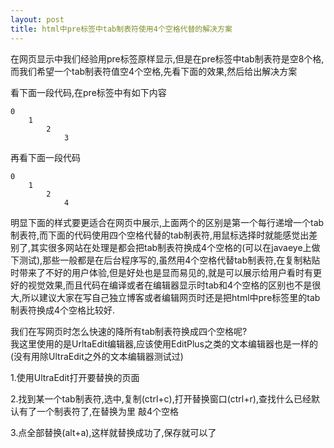 ```yaml
---
layout: post
title: html中pre标签中tab制表符使用4个空格代替的解决方案
---
```


在网页显示中我们经验用pre标签原样显示,但是在pre标签中tab制表符是空8个格,而我们希望一个tab制表符值空4个空格,先看下面的效果,然后给出解决方案

看下面一段代码,在pre标签中有如下内容

    0
        1
            2
                3


再看下面一段代码

    0
        1
            2
                4


明显下面的样式要更适合在网页中展示,上面两个的区别是第一个每行递增一个tab制表符,而下面的代码使用四个空格代替的tab制表符,用鼠标选择时就能感觉出差别了,其实很多网站在处理是都会把tab制表符换成4个空格的(可以在javaeye上做下测试),那些一般都是在后台程序写的,虽然用4个空格代替tab制表符,在复制粘贴时带来了不好的用户体验,但是好处也是显而易见的,就是可以展示给用户看时有更好的视觉效果,而且代码在编译或者在编辑器显示时tab和4个空格的区别也不是很大,所以建议大家在写自己独立博客或者编辑网页时还是把html中pre标签里的tab制表符换成4个空格比较好.

我们在写网页时怎么快速的降所有tab制表符换成四个空格呢?<br>
我这里使用的是UrltaEdit编辑器,应该使用EditPlus之类的文本编辑器也是一样的(没有用除UltraEdit之外的文本编辑器测试过)

1.使用UltraEdit打开要替换的页面

2.找到某一个tab制表符,选中,复制(ctrl+c),打开替换窗口(ctrl+r),查找什么已经默认有了一个制表符了,在替换为里 敲4个空格

3.点全部替换(alt+a),这样就替换成功了,保存就可以了

 
